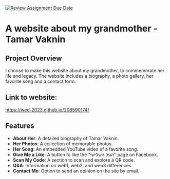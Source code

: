 [![Review Assignment Due Date](https://classroom.github.com/assets/deadline-readme-button-24ddc0f5d75046c5622901739e7c5dd533143b0c8e959d652212380cedb1ea36.svg)](https://classroom.github.com/a/GmyrjvXu)
# A website about my grandmother - Tamar Vaknin 

## Project Overview
I choose to make this website about my grandmother, to commemorate her life and legacy.
The website includes a biography, a photo gallery, her favorite song and a contact form.

## Link to website:
https://wed-2023.github.io/208590174/


## Features
- **About Her**: A detailed biography of Tamar Vaknin.
- **Her Photos**: A collection of memorable photos.
- **Her Song**: An embedded YouTube video of a favorite song.
- **Give Me a Like**: A button to like the "הגיל השלישי" page on Facebook.
- **Scan My Code**: A section to scan and explore a QR code.
- **Q&A**: Information on web1, web2, and web3 differences.
- **Contact Me**: Option to send an opinion on the site by email.

